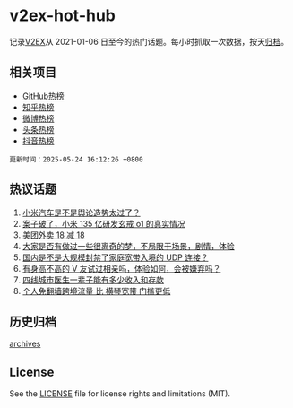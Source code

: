 # v2ex-hot-hub

 记录[V2EX](https://www.v2ex.com/)从 2021-01-06 日至今的热门话题。每小时抓取一次数据，按天[归档](archives)。
 
 ## 相关项目

- [GitHub热榜](https://github.com/lonnyzhang423/github-hot-hub)
- [知乎热榜](https://github.com/lonnyzhang423/zhihu-hot-hub)
- [微博热榜](https://github.com/lonnyzhang423/weibo-hot-hub)
- [头条热榜](https://github.com/lonnyzhang423/toutiao-hot-hub)
- [抖音热榜](https://github.com/lonnyzhang423/douyin-hot-hub)


 `更新时间：2025-05-24 16:12:26 +0800`

## 热议话题

1. [小米汽车是不是舆论造势太过了？](https://www.v2ex.com/t/1133883)
1. [案子破了，小米 135 亿研发玄戒 o1 的真实情况](https://www.v2ex.com/t/1133928)
1. [美团外卖 18 减 18](https://www.v2ex.com/t/1133973)
1. [大家是否有做过一些很离奇的梦，不局限于场景，剧情，体验](https://www.v2ex.com/t/1133882)
1. [国内是不是大规模封禁了家庭宽带入境的 UDP 连接？](https://www.v2ex.com/t/1133974)
1. [有身高不高的 V 友试过相亲吗，体验如何，会被嫌弃吗？](https://www.v2ex.com/t/1133996)
1. [四线城市医生一辈子能有多少收入和存款](https://www.v2ex.com/t/1133958)
1. [个人免翻墙跨境流量 比 横琴宽带 门槛更低](https://www.v2ex.com/t/1133954)

## 历史归档

[archives](archives)

## License

See the [LICENSE](LICENSE) file for license rights and limitations (MIT).
